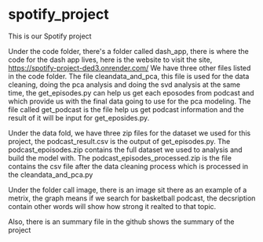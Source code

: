 # spotify_project
This is our Spotify project

Under the code folder, there's a folder called dash_app, there is where the code for the dash app lives, here is the website to visit the site, https://spotify-project-ded3.onrender.com/
We have three other files listed in the code folder. The file cleandata_and_pca, this file is used for the data cleaning, doing the pca analysis and doing the svd analysis at the same time, the get_episodes.py can help us get each eposodes from podcast and which provide us with the final data going to use for the pca modeling. The file called get_podcast is the file help us get podcast information and the result of it will be input for get_eposides.py.

Under the data fold, we have three zip files for the dataset we used for this project, the podcast_result.csv is the output of get_episodes.py. The podcast_epoisodes.zip contains the full dataset we used to analysis and build the model with. The podcast_episodes_processed.zip is the file contains the csv file after the data cleaning process which is processed in the cleandata_and_pca.py

Under the folder call image, there is an image sit there as an example of a metrix, the graph means if we search for basketball podcast, the decsription contain other words will show how strong it realted to that topic.

Also, there is an summary file in the github shows the summary of the project
